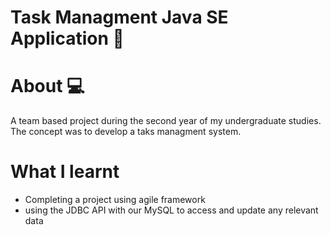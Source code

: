 # Task Managment Java SE Application 📓 

# About 💻
A team based project during the second year of my undergraduate studies. The concept was to develop a taks managment system.

# What I learnt
* Completing a project using agile framework
* using the JDBC API with our MySQL to access and update any relevant data



